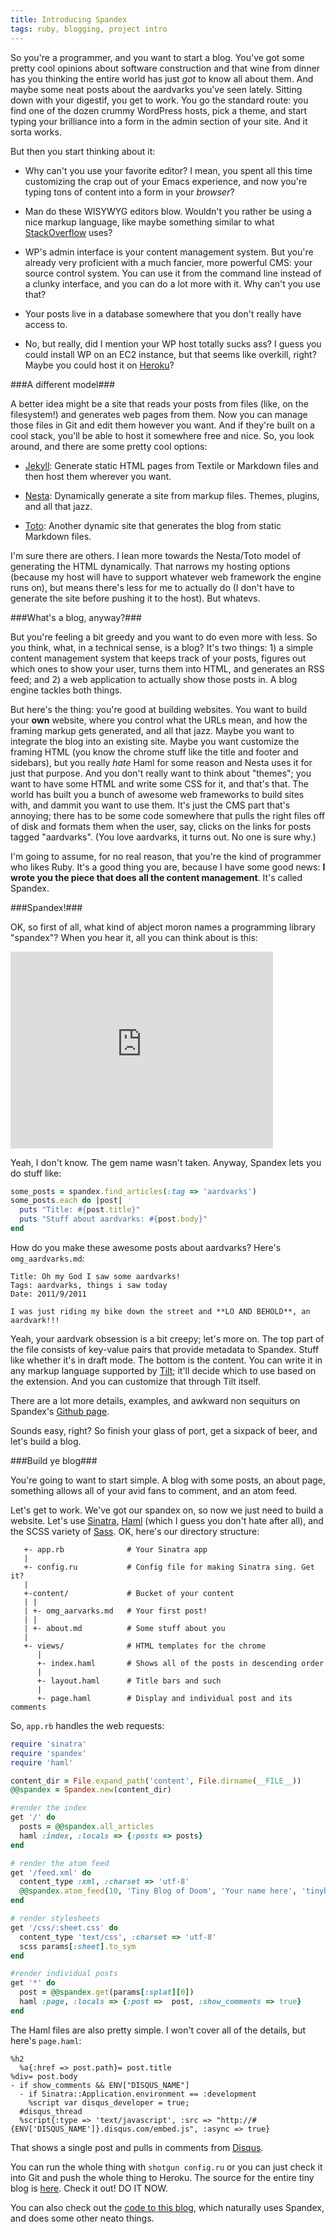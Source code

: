 ```yaml
---
title: Introducing Spandex
tags: ruby, blogging, project intro
---
```


So you're a programmer, and you want to start a blog. You've got some pretty cool opinions about software construction and that wine from dinner has you thinking the entire world has just *got* to know all about them. And maybe some neat posts about the aardvarks you've seen lately. Sitting down with your digestif, you get to work. You go the standard route: you find one of the dozen crummy WordPress hosts, pick a theme, and start typing your brilliance into a form in the admin section of your site. And it sorta works.

But then you start thinking about it:

 - Why can't you use your favorite editor? I mean, you spent all this time customizing the crap out of your Emacs experience, and now you're typing tons of content into a form in your *browser*?

 - Man do these WISYWYG editors blow. Wouldn't you rather be using a nice markup language, like maybe something similar to what [StackOverflow](http://stackoverflow.com) uses?

 - WP's admin interface is your content management system. But you're already very proficient with a much fancier, more powerful CMS: your source control system. You can use it from the command line instead of a clunky interface, and you can do a lot more with it. Why can't you use that?

 - Your posts live in a database somewhere that you don't really have access to.

 - No, but really, did I mention your WP host totally sucks ass? I guess you could install WP on an EC2 instance, but that seems like overkill, right? Maybe you could host it on [Heroku](http://heroku.com)?

###A different model###

A better idea might be a site that reads your posts from files (like, on the filesystem!) and generates web pages from them. Now you can manage those files in Git and edit them however you want. And if they're built on a cool stack, you'll be able to host it somewhere free and nice. So, you look around, and there are some pretty cool options:

 - [Jekyll](https://github.com/mojombo/jekyll): Generate static HTML pages from Textile or Markdown files and then host them wherever you want.

 - [Nesta](http://nestacms.com/): Dynamically generate a site from markup files. Themes, plugins, and all that jazz.

 - [Toto](https://github.com/cloudhead/toto): Another dynamic site that generates the blog from static Markdown files.

I'm sure there are others. I lean more towards the Nesta/Toto model of generating the HTML dynamically. That narrows my hosting options (because my host will have to support whatever web framework the engine runs on), but means there's less for me to actually do (I don't have to generate the site before pushing it to the host). But whatevs.

###What's a blog, anyway?###

But you're feeling a bit greedy and you want to do even more with less. So you think, what, in a technical sense, is a blog? It's two things: 1) a simple content management system that keeps track of your posts, figures out which ones to show your user, turns them into HTML, and generates an RSS feed; and 2) a web application to actually show those posts in. A blog engine tackles both things. 

But here's the thing: you're good at building websites. You want to build your **own** website, where you control what the URLs mean, and how the framing markup gets generated, and all that jazz. Maybe you want to integrate the blog into an existing site. Maybe you want customize the framing HTML (you know the chrome stuff like the title and footer and sidebars), but you really *hate* Haml for some reason and Nesta uses it for just that purpose. And you don't really want to think about "themes"; you want to have some HTML and write some CSS for it, and that's that. The world has built you a bunch of awesome web frameworks to build sites with, and dammit you want to use them. It's just the CMS part that's annoying; there has to be some code somewhere that pulls the right files off of disk and formats them when the user, say, clicks on the links for posts tagged "aardvarks". (You love aardvarks, it turns out. No one is sure why.)

I'm going to assume, for no real reason, that you're the kind of programmer who likes Ruby. It's a good thing you are, because I have some good news: **I wrote you the piece that does all the content management**. It's called Spandex.

###Spandex!###

OK, so first of all, what kind of abject moron names a programming library "spandex"? When you hear it, all you can think about is this:

<iframe width="420" height="315" src="http://www.youtube.com/embed/J1c2KzJbcGA" frameborder="0" allowfullscreen></iframe>

Yeah, I don't know. The gem name wasn't taken. Anyway, Spandex lets you do stuff like:

```ruby
some_posts = spandex.find_articles(:tag => 'aardvarks')
some_posts.each do |post|
  puts "Title: #{post.title}"
  puts "Stuff about aardvarks: #{post.body}"
end
```

How do you make these awesome posts about aardvarks? Here's `omg_aardvarks.md`:

```text
Title: Oh my God I saw some aardvarks!
Tags: aardvarks, things i saw today
Date: 2011/9/2011

I was just riding my bike down the street and **LO AND BEHOLD**, an aardvark!!!
```

Yeah, your aardvark obsession is a bit creepy; let's more on. The top part of the file consists of key-value pairs that provide metadata to Spandex. Stuff like whether it's in draft mode. The bottom is the content. You can write it in any markup language supported by [Tilt](https://github.com/rtomayko/tilt); it'll decide which to use based on the extension. And you can customize that through Tilt itself.

There are a lot more details, examples, and awkward non sequiturs on Spandex's [Github page](https://github.com/icambron/spandex).

Sounds easy, right? So finish your glass of port, get a sixpack of beer, and let's build a blog.

###Build ye blog###

You're going to want to start simple. A blog with some posts, an about page, something allows all of your avid fans to comment, and an atom feed.

Let's get to work. We've got our spandex on, so now we just need to build a website. Let's use [Sinatra](http://sinatrarb.com), [Haml](http://haml-lang.com/) (which I guess you don't hate after all), and the SCSS variety of [Sass](http://sass-lang.com/). OK, here's our directory structure:

```
   +- app.rb              # Your Sinatra app
   |
   +- config.ru           # Config file for making Sinatra sing. Get it?
   |
   +-content/             # Bucket of your content
   | |
   | +- omg_aarvarks.md   # Your first post!
   | |
   | +- about.md          # Some stuff about you
   |
   +- views/              # HTML templates for the chrome
      |
      +- index.haml       # Shows all of the posts in descending order
      |
      +- layout.haml      # Title bars and such
      |
      +- page.haml        # Display and individual post and its comments
```
        
So, `app.rb` handles the web requests:

```ruby
require 'sinatra'
require 'spandex'
require 'haml'

content_dir = File.expand_path('content', File.dirname(__FILE__))
@@spandex = Spandex.new(content_dir)

#render the index
get '/' do
  posts = @@spandex.all_articles
  haml :index, :locals => {:posts => posts}
end

# render the atom feed
get '/feed.xml' do
  content_type :xml, :charset => 'utf-8'
  @@spandex.atom_feed(10, 'Tiny Blog of Doom', 'Your name here', 'tinyblog.net', '/feed.xml')
end

# render stylesheets
get '/css/:sheet.css' do
  content_type 'text/css', :charset => 'utf-8'
  scss params[:sheet].to_sym
end

#render individual posts
get '*' do
  post = @@spandex.get(params[:splat][0])
  haml :page, :locals => {:post =>  post, :show_comments => true}
end
```

The Haml files are also pretty simple. I won't cover all of the details, but here's `page.haml`:

```haml
%h2
  %a{:href => post.path}= post.title
%div= post.body
- if show_comments && ENV["DISQUS_NAME"]
  - if Sinatra::Application.environment == :development
    %script var disqus_developer = true;
  #disqus_thread
  %script{:type => 'text/javascript', :src => "http://#{ENV['DISQUS_NAME']}.disqus.com/embed.js", :async => true}
```

That shows a single post and pulls in comments from [Disqus](disqus.com).

You can run the whole thing with `shotgun config.ru` or you can just check it into Git and push the whole thing to Heroku. The source for the entire tiny blog is [here](https://github.com/icambron/tinyblogofdoom). Check it out! DO IT NOW.

You can also check out the [code to this blog](https://github.com/icambron/drunkencoder), which naturally uses Spandex, and does some other neato things.
